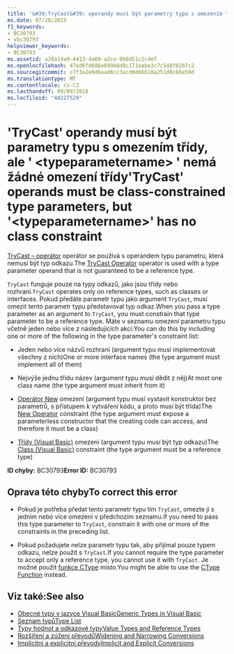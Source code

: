 ```yaml
---
title: '&#39;TryCast&#39; operandy musí být parametry typu s omezením třídy, ale &#39; &lt;typeparametername&gt; &#39; nemá žádné omezení třídy'
ms.date: 07/20/2015
f1_keywords:
- BC30793
- vbc30793
helpviewer_keywords:
- BC30793
ms.assetid: a38a1da9-4413-4a69-a2ce-0b6d51c2c4ef
ms.openlocfilehash: 47ed6fd686e699b8d0c171eabe3c7c548f82b7c2
ms.sourcegitcommit: c7f3e2e9d6ead6cc3acd0d66b10a251d0c66e59d
ms.translationtype: MT
ms.contentlocale: cs-CZ
ms.lasthandoff: 09/09/2018
ms.locfileid: "44227529"
---
```

# <a name="39trycast39-operands-must-be-class-constrained-type-parameters-but-39lttypeparameternamegt39-has-no-class-constraint"></a><span data-ttu-id="48470-102">&#39;TryCast&#39; operandy musí být parametry typu s omezením třídy, ale &#39; &lt;typeparametername&gt; &#39; nemá žádné omezení třídy</span><span class="sxs-lookup"><span data-stu-id="48470-102">&#39;TryCast&#39; operands must be class-constrained type parameters, but &#39;&lt;typeparametername&gt;&#39; has no class constraint</span></span>
<span data-ttu-id="48470-103">[TryCast – operátor](../../visual-basic/language-reference/operators/trycast-operator.md) operátor se používá s operandem typu parametru, která nemusí být typ odkazu.</span><span class="sxs-lookup"><span data-stu-id="48470-103">The [TryCast Operator](../../visual-basic/language-reference/operators/trycast-operator.md) operator is used with a type parameter operand that is not guaranteed to be a reference type.</span></span>  
  
 <span data-ttu-id="48470-104">`TryCast` funguje pouze na typy odkazů, jako jsou třídy nebo rozhraní.</span><span class="sxs-lookup"><span data-stu-id="48470-104">`TryCast` operates only on reference types, such as classes or interfaces.</span></span> <span data-ttu-id="48470-105">Pokud předáte parametr typu jako argument `TryCast`, musí omezit tento parametr typu představoval typ odkaz.</span><span class="sxs-lookup"><span data-stu-id="48470-105">When you pass a type parameter as an argument to `TryCast`, you must constrain that type parameter to be a reference type.</span></span> <span data-ttu-id="48470-106">Máte v seznamu omezení parametru typu včetně jeden nebo více z následujících akcí:</span><span class="sxs-lookup"><span data-stu-id="48470-106">You can do this by including one or more of the following in the type parameter's constraint list:</span></span>  
  
-   <span data-ttu-id="48470-107">Jeden nebo více názvů rozhraní (argument typu musí implementovat všechny z nich)</span><span class="sxs-lookup"><span data-stu-id="48470-107">One or more interface names (the type argument must implement all of them)</span></span>  
  
-   <span data-ttu-id="48470-108">Nejvýše jednu třídu název (argument typu musí dědit z něj)</span><span class="sxs-lookup"><span data-stu-id="48470-108">At most one class name (the type argument must inherit from it)</span></span>  
  
-   <span data-ttu-id="48470-109">[Operátor New](../../visual-basic/language-reference/operators/new-operator.md) omezení (argument typu musí vystavit konstruktor bez parametrů, s přístupem k vytváření kódu, a proto musí být třída)</span><span class="sxs-lookup"><span data-stu-id="48470-109">The [New Operator](../../visual-basic/language-reference/operators/new-operator.md) constraint (the type argument must expose a parameterless constructor that the creating code can access, and therefore it must be a class)</span></span>  
  
-   <span data-ttu-id="48470-110">[Třídy (Visual Basic)](../../visual-basic/language-reference/statements/class-statement.md) omezení (argument typu musí být typ odkazu)</span><span class="sxs-lookup"><span data-stu-id="48470-110">The [Class (Visual Basic)](../../visual-basic/language-reference/statements/class-statement.md) constraint (the type argument must be a reference type)</span></span>  
  
 <span data-ttu-id="48470-111">**ID chyby:** BC30793</span><span class="sxs-lookup"><span data-stu-id="48470-111">**Error ID:** BC30793</span></span>  
  
## <a name="to-correct-this-error"></a><span data-ttu-id="48470-112">Oprava této chyby</span><span class="sxs-lookup"><span data-stu-id="48470-112">To correct this error</span></span>  
  
-   <span data-ttu-id="48470-113">Pokud je potřeba předat tento parametr typu tím `TryCast`, omezte ji s jedním nebo více omezení v předchozím seznamu.</span><span class="sxs-lookup"><span data-stu-id="48470-113">If you need to pass this type parameter to `TryCast`, constrain it with one or more of the constraints in the preceding list.</span></span>  
  
-   <span data-ttu-id="48470-114">Pokud požadujete nelze parametr typu tak, aby přijímal pouze typem odkazu, nelze použít s `TryCast`.</span><span class="sxs-lookup"><span data-stu-id="48470-114">If you cannot require the type parameter to accept only a reference type, you cannot use it with `TryCast`.</span></span> <span data-ttu-id="48470-115">Je možné použít [funkce CType](../../visual-basic/language-reference/functions/ctype-function.md) místo.</span><span class="sxs-lookup"><span data-stu-id="48470-115">You might be able to use the [CType Function](../../visual-basic/language-reference/functions/ctype-function.md) instead.</span></span>  
  
## <a name="see-also"></a><span data-ttu-id="48470-116">Viz také:</span><span class="sxs-lookup"><span data-stu-id="48470-116">See also</span></span>

- [<span data-ttu-id="48470-117">Obecné typy v jazyce Visual Basic</span><span class="sxs-lookup"><span data-stu-id="48470-117">Generic Types in Visual Basic</span></span>](../../visual-basic/programming-guide/language-features/data-types/generic-types.md)  
- [<span data-ttu-id="48470-118">Seznam typů</span><span class="sxs-lookup"><span data-stu-id="48470-118">Type List</span></span>](../../visual-basic/language-reference/statements/type-list.md)  
- [<span data-ttu-id="48470-119">Typy hodnot a odkazové typy</span><span class="sxs-lookup"><span data-stu-id="48470-119">Value Types and Reference Types</span></span>](../../visual-basic/programming-guide/language-features/data-types/value-types-and-reference-types.md)  
- [<span data-ttu-id="48470-120">Rozšíření a zúžení převodů</span><span class="sxs-lookup"><span data-stu-id="48470-120">Widening and Narrowing Conversions</span></span>](../../visual-basic/programming-guide/language-features/data-types/widening-and-narrowing-conversions.md)  
- [<span data-ttu-id="48470-121">Implicitní a explicitní převody</span><span class="sxs-lookup"><span data-stu-id="48470-121">Implicit and Explicit Conversions</span></span>](../../visual-basic/programming-guide/language-features/data-types/implicit-and-explicit-conversions.md)
